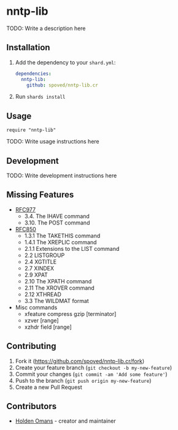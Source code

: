 # nntp-lib

TODO: Write a description here

## Installation

1. Add the dependency to your `shard.yml`:

   ```yaml
   dependencies:
     nntp-lib:
       github: spoved/nntp-lib.cr
   ```

2. Run `shards install`

## Usage

```crystal
require "nntp-lib"
```

TODO: Write usage instructions here

## Development

TODO: Write development instructions here

## Missing Features

* [RFC977](https://www.ietf.org/rfc/rfc977.txt)
  * 3.4.  The IHAVE command
  * 3.10.  The POST command
* [RFC850](https://www.ietf.org/rfc/rfc2980.txt)
  * 1.3.1  The TAKETHIS command
  * 1.4.1  The XREPLIC command
  * 2.1.1 Extensions to the LIST command
  * 2.2 LISTGROUP
  * 2.4 XGTITLE
  * 2.7 XINDEX
  * 2.9 XPAT
  * 2.10 The XPATH command
  * 2.11 The XROVER command
  * 2.12 XTHREAD
  * 3.3 The WILDMAT format
* Misc commands
  * xfeature compress gzip [terminator]
  * xzver [range]
  * xzhdr field [range]

## Contributing

1. Fork it (<https://github.com/spoved/nntp-lib.cr/fork>)
2. Create your feature branch (`git checkout -b my-new-feature`)
3. Commit your changes (`git commit -am 'Add some feature'`)
4. Push to the branch (`git push origin my-new-feature`)
5. Create a new Pull Request

## Contributors

- [Holden Omans](https://github.com/kalinon) - creator and maintainer
